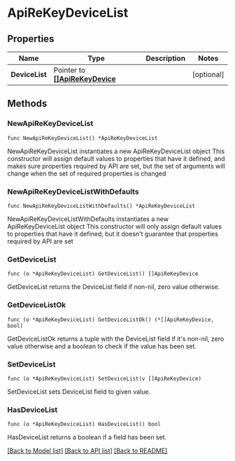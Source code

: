 # ApiReKeyDeviceList

## Properties

Name | Type | Description | Notes
------------ | ------------- | ------------- | -------------
**DeviceList** | Pointer to [**[]ApiReKeyDevice**](ApiReKeyDevice.md) |  | [optional] 

## Methods

### NewApiReKeyDeviceList

`func NewApiReKeyDeviceList() *ApiReKeyDeviceList`

NewApiReKeyDeviceList instantiates a new ApiReKeyDeviceList object
This constructor will assign default values to properties that have it defined,
and makes sure properties required by API are set, but the set of arguments
will change when the set of required properties is changed

### NewApiReKeyDeviceListWithDefaults

`func NewApiReKeyDeviceListWithDefaults() *ApiReKeyDeviceList`

NewApiReKeyDeviceListWithDefaults instantiates a new ApiReKeyDeviceList object
This constructor will only assign default values to properties that have it defined,
but it doesn't guarantee that properties required by API are set

### GetDeviceList

`func (o *ApiReKeyDeviceList) GetDeviceList() []ApiReKeyDevice`

GetDeviceList returns the DeviceList field if non-nil, zero value otherwise.

### GetDeviceListOk

`func (o *ApiReKeyDeviceList) GetDeviceListOk() (*[]ApiReKeyDevice, bool)`

GetDeviceListOk returns a tuple with the DeviceList field if it's non-nil, zero value otherwise
and a boolean to check if the value has been set.

### SetDeviceList

`func (o *ApiReKeyDeviceList) SetDeviceList(v []ApiReKeyDevice)`

SetDeviceList sets DeviceList field to given value.

### HasDeviceList

`func (o *ApiReKeyDeviceList) HasDeviceList() bool`

HasDeviceList returns a boolean if a field has been set.


[[Back to Model list]](../README.md#documentation-for-models) [[Back to API list]](../README.md#documentation-for-api-endpoints) [[Back to README]](../README.md)


